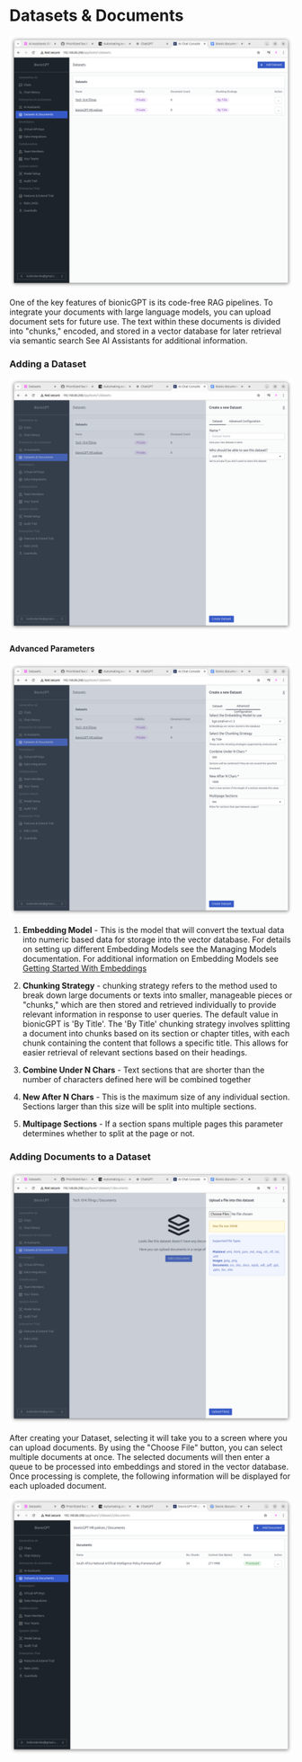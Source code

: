 # Datasets & Documents

![Alt text](datasets.png "Datasets & Documents Screen")

One of the key features of bionicGPT is its code-free RAG pipelines. To integrate your documents with large language models, you can upload document sets for future use. The text within these documents is divided into "chunks," encoded, and stored in a vector database for later retrieval via semantic search See AI Assistants for additional information.



### Adding a Dataset

![Alt text](dataset-add.png "Adding a New Dataset")



#### Advanced Parameters

![Alt text](dataset-advanced.png "Adding a New Dataset Advanced Parameters")

1. **Embedding Model** - This is the model that will convert the textual data into numeric based data for storage into the vector database. For details on setting up different Embedding Models see the Managing Models documentation. For additional information on Embedding Models see [Getting Started With Embeddings](https://huggingface.co/blog/getting-started-with-embeddings)

2. **Chunking Strategy** - chunking strategy refers to the method used to break down large documents or texts into smaller, manageable pieces or "chunks," which are then stored and retrieved individually to provide relevant information in response to user queries. The default value in bionicGPT is 'By Title'. The 'By Title' chunking strategy involves splitting a document into chunks based on its section or chapter titles, with each chunk containing the content that follows a specific title. This allows for easier retrieval of relevant sections based on their headings.

3. **Combine Under N Chars** - Text sections that are shorter than the number of characters defined here will be combined together

4. **New After N Chars** - This is the maximum size of any individual section. Sections larger than this size will be split into multiple sections.

5. **Multipage Sections** - If a section spans multiple pages this parameter determines whether to split at the page or not.






### Adding Documents to a Dataset

![Alt text](dataset-add-documents.png "Adding Documents to a Dataset")


After creating your Dataset, selecting it will take you to a screen where you can upload documents. By using the "Choose File" button, you can select multiple documents at once. The selected documents will then enter a queue to be processed into embeddings and stored in the vector database. Once processing is complete, the following information will be displayed for each uploaded document.

![Alt text](documents-screen.png "Documents Screen")

